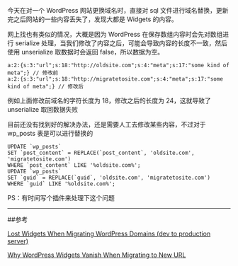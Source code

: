 今天在对一个 WordPress 网站更换域名时，直接对 sql 文件进行域名替换，更新完之后网站的一些内容丢失了，发现大都是 Widgets 的内容。

网上找也有类似的情况，大概是因为 WordPress 在保存数组内容时会先对数组进行 serialize 处理，当我们修改了内容之后，可能会导致内容的长度不一致，然后使用 unserialize 取数据时会返回 false，所以数据为空。

```
a:2:{s:3:"url";s:18:"http://oldsite.com";s:4:"meta";s:17:"some kind of meta";} // 修改前
a:2:{s:3:"url";s:18:"http://migratetosite.com";s:4:"meta";s:17:"some kind of meta";} // 修改后
```

例如上面修改前域名的字符长度为 18，修改之后的长度为 24，这就导致了 unserialize 取回数据失败

目前还没有找到好的解决办法，还是需要人工去修改某些内容，不过对于 wp_posts 表是可以进行替换的

```
UPDATE `wp_posts` 
SET `post_content` = REPLACE(`post_content`, 'oldsite.com', 'migratetosite.com') 
WHERE `post_content` LIKE '%oldsite.com%';
UPDATE `wp_posts` 
SET `guid` = REPLACE(`guid`, 'oldsite.com', 'migratetosite.com') 
WHERE `guid` LIKE '%oldsite.com%';
```

PS：有时间写个插件来处理下这个问题

---

##参考

[Lost Widgets When Migrating WordPress Domains (dev to production server)](http://theandystratton.com/2011/lost-widgets-when-migrating-domains-server)

[Why WordPress Widgets Vanish When Migrating to New URL](http://www.themelab.com/why-wordpress-widgets-disappear/)
